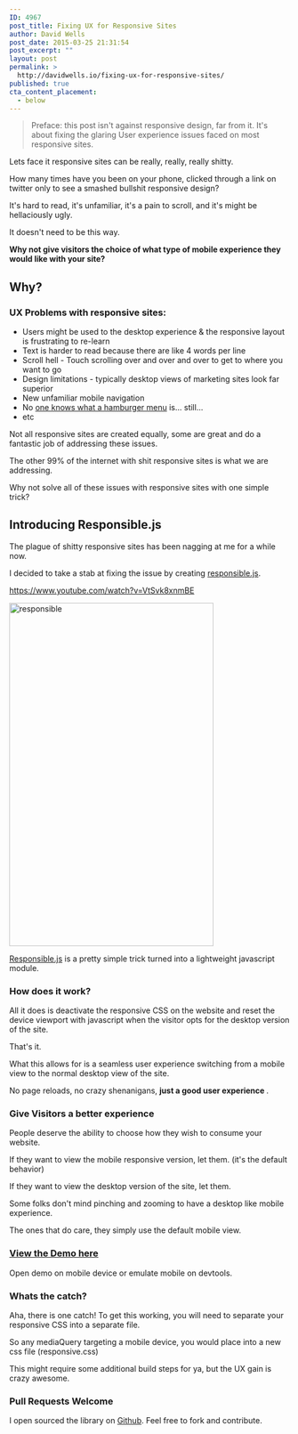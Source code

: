 ```yaml
---
ID: 4967
post_title: Fixing UX for Responsive Sites
author: David Wells
post_date: 2015-03-25 21:31:54
post_excerpt: ""
layout: post
permalink: >
  http://davidwells.io/fixing-ux-for-responsive-sites/
published: true
cta_content_placement:
  - below
---
```

<blockquote>Preface: this post isn't against responsive design, far from it. It's about fixing the glaring User experience issues faced on most responsive sites.</blockquote>
Lets face it responsive sites can be really, really, really shitty.

How many times have you been on your phone, clicked through a link on twitter only to see a smashed bullshit responsive design?

It's hard to read, it's unfamiliar, it's a pain to scroll, and it's might be hellaciously ugly.

It doesn't need to be this way.

<strong>Why not give visitors the choice of what type of mobile experience they would like with your site?</strong>
<h2>Why?</h2>
<h3>UX Problems with responsive sites:</h3>
<ul>
	<li>Users might be used to the desktop experience &amp; the responsive layout is frustrating to re-learn</li>
	<li>Text is harder to read because there are like 4 words per line</li>
	<li>Scroll hell - Touch scrolling over and over and over to get to where you want to go</li>
	<li>Design limitations - typically desktop views of marketing sites look far superior</li>
	<li>New unfamiliar mobile navigation</li>
	<li>No <a href="https://www.google.com/search?q=hamburger+menu+research&amp;oq=hamburger+menu+research+&amp;aqs=chrome..69i57.9329j0j4&amp;sourceid=chrome&amp;es_sm=119&amp;ie=UTF-8">one knows what a hamburger menu</a> is... still...</li>
	<li>etc</li>
</ul>
Not all responsive sites are created equally, some are great and do a fantastic job of addressing these issues.

The other 99% of the internet with shit responsive sites is what we are addressing.

Why not solve all of these issues with responsive sites with one simple trick?

<h2>Introducing Responsible.js</h2>

The plague of shitty responsive sites has been nagging at me for a while now.

I decided to take a stab at fixing the issue by creating <a href="https://github.com/DavidWells/responsible">responsible.js</a>.

https://www.youtube.com/watch?v=VtSvk8xnmBE

<a href="http://davidwells.tv/code/responsible"><img class=" size-full wp-image-4968 aligncenter" src="http://www.davidwells.tv/wp-content/uploads/2015/03/responsible.gif" alt="responsible" width="367" height="617" /></a>

<a href="https://github.com/DavidWells/responsible">Responsible.js</a> is a pretty simple trick turned into a lightweight javascript module.
<h3>How does it work?</h3>
All it does is deactivate the responsive CSS on the website and reset the device viewport with javascript when the visitor opts for the desktop version of the site.

That's it.

What this allows for is a seamless user experience switching from a mobile view to the normal desktop view of the site.

No page reloads, no crazy shenanigans, <strong>just a good user experience </strong>.

<h3 id="give-visitors-a-better-experience">Give Visitors a better experience</h3>

People deserve the ability to choose how they wish to consume your website.

If they want to view the mobile responsive version, let them. (it's the default behavior)

If they want to view the desktop version of the site, let them.

Some folks don't mind pinching and zooming to have a desktop like mobile experience.

The ones that do care, they simply use the default mobile view.
<h3><a href="http://davidwells.tv/code/responsible">View the Demo here</a></h3>
Open demo on mobile device or emulate mobile on devtools.
<h3>Whats the catch?</h3>
Aha, there is one catch! To get this working, you will need to separate your responsive CSS into a separate file.

So any mediaQuery targeting a mobile device, you would place into a new css file (responsive.css)

This might require some additional build steps for ya, but the UX gain is crazy awesome.
<h3>Pull Requests Welcome</h3>
I open sourced the library on <a href="https://github.com/DavidWells/responsible">Github</a>. Feel free to fork and contribute.